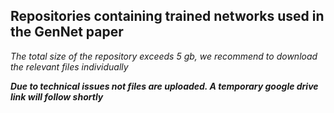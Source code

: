 ## Repositories containing trained networks used in the GenNet paper
 *The total size of the repository exceeds 5 gb, we recommend to download the relevant files individually*
 
***Due to technical issues not files are uploaded. A temporary google drive link will follow shortly***
